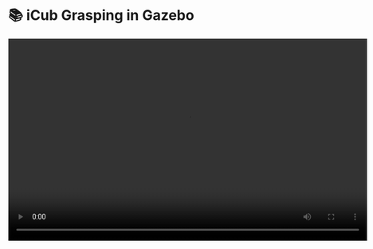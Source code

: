 
📚 iCub Grasping in Gazebo
==========================

<video width="720" height="405" controls> <source type="video/mp4" src="./assets/videos/gitpod.mp4"> </video>